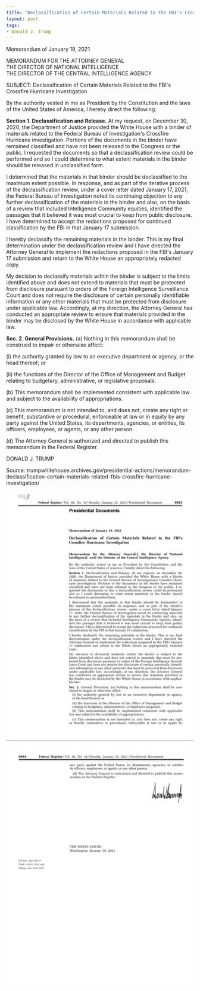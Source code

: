 ```yaml
---
title: "Declassification of Certain Materials Related to the FBI's Crossfire Hurricane Investigation"
layout: post
tags:
- Donald J. Trump
---
```


Memorandum of January 19, 2021

MEMORANDUM FOR THE ATTORNEY GENERAL<br />
THE DIRECTOR OF NATIONAL INTELLIGENCE<br />
THE DIRECTOR OF THE CENTRAL INTELLIGENCE AGENCY

SUBJECT: Declassification of Certain Materials Related to the FBI's Crossfire Hurricane Investigation

By the authority vested in me as President by the Constitution and the laws of the United States of America, I hereby direct the following:

**Section 1. Declassification and Release.** At my request, on December 30, 2020, the Department of Justice provided the White House with a binder of materials related to the Federal Bureau of Investigation's Crossfire Hurricane investigation. Portions of the documents in the binder have remained classified and have not been released to the Congress or the public. I requested the documents so that a declassification review could be performed and so I could determine to what extent materials in the binder should be released in unclassified form.

I determined that the materials in that binder should be declassified to the maximum extent possible. In response, and as part of the iterative process of the declassification review, under a cover letter dated January 17, 2021, the Federal Bureau of Investigation noted its continuing objection to any further declassification of the materials in the binder and also, on the basis of a review that included Intelligence Community equities, identified the passages that it believed it was most crucial to keep from public disclosure. I have determined to accept the redactions proposed for continued classification by the FBI in that January 17 submission.

I hereby declassify the remaining materials in the binder. This is my final determination under the declassification review and I have directed the Attorney General to implement the redactions proposed in the FBI's January 17 submission and return to the White House an appropriately redacted copy.

My decision to declassify materials within the binder is subject to the limits identified above and does not extend to materials that must be protected from disclosure pursuant to orders of the Foreign Intelligence Surveillance Court and does not require the disclosure of certain personally identifiable information or any other materials that must be protected from disclosure under applicable law. Accordingly, at my direction, the Attorney General has conducted an appropriate review to ensure that materials provided in the binder may be disclosed by the White House in accordance with applicable law.

**Sec. 2. General Provisions.** (a) Nothing in this memorandum shall be construed to impair or otherwise affect:

(i) the authority granted by law to an executive department or agency, or the head thereof; or

(ii) the functions of the Director of the Office of Management and Budget relating to budgetary, administrative, or legislative proposals.

(b) This memorandum shall be implemented consistent with applicable law and subject to the availability of appropriations.

(c) This memorandum is not intended to, and does not, create any right or benefit, substantive or procedural, enforceable at law or in equity by any party against the United States, its departments, agencies, or entities, its officers, employees, or agents, or any other person.

(d) The Attorney General is authorized and directed to publish this memorandum in the Federal Register.

DONALD J. TRUMP

Source: trumpwhitehouse.archives.gov/presidential-actions/memorandum-declassification-certain-materials-related-fbis-crossfire-hurricane-investigation/

![Declassification of Certain Materials Related to the FBI's Crossfire Hurricane Investigation](/assets/2021-01-19-letter-trump-1.jpg "Declassification of Certain Materials Related to the FBI's Crossfire Hurricane Investigation")

![Declassification of Certain Materials Related to the FBI's Crossfire Hurricane Investigation](/assets/2021-01-19-letter-trump-2.jpg "Declassification of Certain Materials Related to the FBI's Crossfire Hurricane Investigation")
